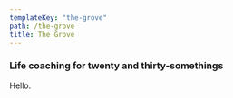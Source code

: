 ```yaml
---
templateKey: "the-grove"
path: /the-grove
title: The Grove
---
```


### Life coaching for twenty and thirty-somethings

Hello.
